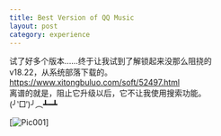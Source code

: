 ```yaml
---
title: Best Version of QQ Music
layout: post
category: experience
---
```


试了好多个版本……终于让我试到了解锁起来没那么阻挠的<br>
v18.22，从系统部落下载的。<br>
https://www.xitongbuluo.com/soft/52497.html<br>
离谱的就是，阻止它升级以后，它不让我使用搜索功能。<br>
(╯‵□′)╯︵┻━┻<br>

[![Pic001](/assets/post_230409_qqmusic_version.png "搜周杰伦都能没结果？")]